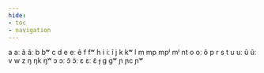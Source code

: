 ```yaml
---
hide:
- toc
- navigation
---
```

a
aː
ã
ãː
b
bʷ
c
d
e
eː
ẽ
f
fʷ
h
i
iː
ĩ
j
k
kʷ
l
m
mp
mpʲ
mʲ
nt
o
oː
õ
p
r
s
t
u
uː
ũ
ũː
v
w
z
ŋ
ŋk
ŋʷ
ɔ
ɔː
ɔ̃
ɔ̃ː
ɛ
ɛː
ɛ̃
ɟ
ɡ
ɡʷ
ɲ
ɲc
ɲʷ
